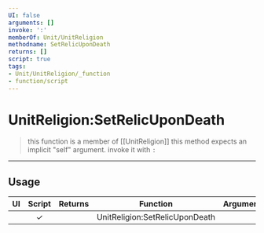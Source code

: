 ```yaml
---
UI: false
arguments: []
invoke: ':'
memberOf: Unit/UnitReligion
methodname: SetRelicUponDeath
returns: []
script: true
tags:
- Unit/UnitReligion/_function
- function/script
---
```

# UnitReligion:SetRelicUponDeath
> this function is a member of [[UnitReligion]]
> this method expects an implicit "self" argument. invoke it with `:`
-----
## Usage
|  UI | Script | Returns | Function | Arguments |
|:---:|:------:|-------:|:--------:|:---------|
| |✓||UnitReligion:SetRelicUponDeath||

